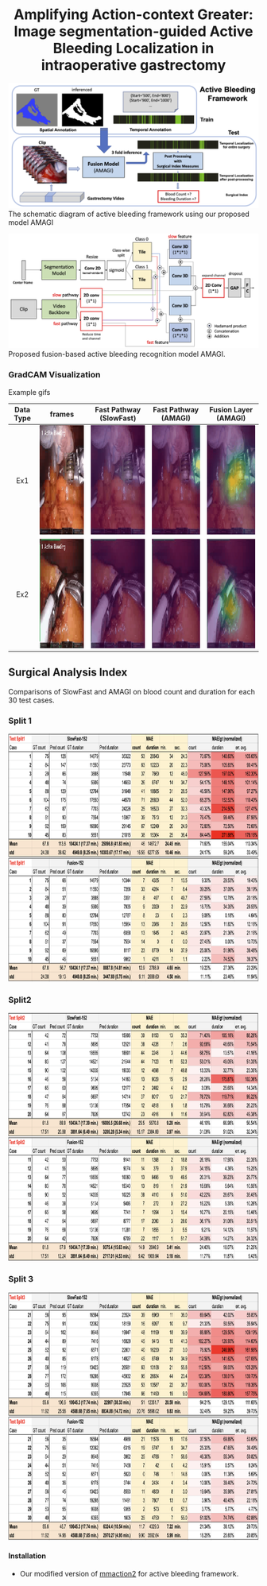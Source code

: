 <center> <h1>Amplifying Action-context Greater: Image segmentation-guided Active Bleeding Localization in intraoperative gastrectomy</h1> </center>



![overall figure](./figs/overall.png) The schematic diagram of active bleeding framework using our proposed model AMAGI

![fusion figure](./figs/fusion_archi.png) Proposed fusion-based active bleeding recognition model AMAGI.




### GradCAM Visualization
Example gifs

| Data Type | frames                | Fast Pathway (SlowFast)                     | Fast Pathway (AMAGI)                     | Fusion Layer (AMAGI)                     |
|:---------:| ------------------------------------------ | ------------------------------------------ | ------------------------------------------ | ------------------------------------------ |
| Ex1       |  <img src="./figs/82400_82408_conv3.gif"  width="220" height="220"> |  <img src="./figs/sf50_82400_82408_conv3_gcam.gif" width="220" height="220"> | <img src="./figs/amagi_82400_82408_conv3_gcam.gif"  width="220" height="220"> | <img src="./figs/amagi_82400_82408_map_fast2_gcam.gif"  width="220" height="220"> |
| Ex2       |  <img src="./figs/58160_58168_conv3.gif"  width="220" height="220"> |  <img src="./figs/sf50_58160_58168_conv3_gcam.gif" width="220" height="220"> | <img src="./figs/amagi_58160_58168_conv3_gcam.gif"  width="220" height="220"> | <img src="./figs/amagi_58160_58168_map_fast2_gcam.gif"  width="220" height="220"> |




## Surgical Analysis Index
Comparisons of SlowFast and AMAGI on blood count and duration for each 30 test cases.

### Split 1
<img src="./figs/split1.png" height="500">

### Split2 
<img src="./figs/split2.png" height="500">

### Split 3
<img src="./figs/split3.png" height="500">




#### Installation
* Our modified version of [mmaction2](https://github.com/amagi-project/unknown) for active bleeding framework.


